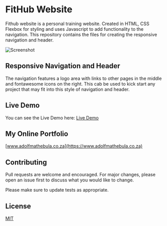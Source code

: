 # FitHub Website 
Fithub website is a personal training website. Created in HTML, CSS Flexbox for styling and uses Javascript to add functionality to the navigation.
This repository contains the files for creating the responsive navigation and header.

![Screenshot](https://github.com/[username]/[reponame]/blob/[branch]/image.jpg?raw=true)

## Responsive Navigation and Header
The navigation features a logo area with links to other pages in the middle and fontawesome icons on the right. This cab be used to kick start any project that may fit into this style of navigation and header.

## Live Demo
You can see the Live Demo here: [Live Demo](https://pip.pypa.io/en/stable/)

## My Online Portfolio
[www.adolfmathebula.co.za](https://www.adolfmathebula.co.za)

## Contributing

Pull requests are welcome and encouraged. For major changes, please open an issue first
to discuss what you would like to change.

Please make sure to update tests as appropriate.

## License

[MIT](https://choosealicense.com/licenses/mit/)